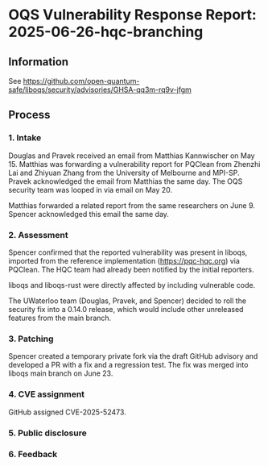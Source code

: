 # OQS Vulnerability Response Report: 2025-06-26-hqc-branching

<!--
Copy this template and rename the file following the format YYYYMMDD-vulnerability-name.md format.
The date should be the date that the report was created.

The intent of these reports is to help streamline the vulnerability response process.
No technical details about the vulnerability need to be provided here; those are contained in the security advisories.

For a completed example, see the report 20241220-hqc-decaps.md in this same directory.
-->

## Information

<!--
Provide links to any associated published GitHub Security Advisories.
If there are none, provide (or link to) information about the reported vulnerability.
-->

See https://github.com/open-quantum-safe/liboqs/security/advisories/GHSA-qq3m-rq9v-jfgm

## Process

### 1. Intake

<!--
Briefly summarize how the vulnerability report was received.
Be sure to include the following information:
- intake method (e.g., security@openquantumsafe.org, GitHub security report, internal meeting)
- date of report
- initial response time
- initial responder
-->

Douglas and Pravek received an email from Matthias Kannwischer on May 15.
Matthias was forwarding a vulnerability report for PQClean from Zhenzhi Lai and Zhiyuan Zhang from the University of Melbourne and MPI-SP.
Pravek acknowledged the email from Matthias the same day.
The OQS security team was looped in via email on May 20.

Matthias forwarded a related report from the same researchers on June 9.
Spencer acknowledged this email the same day.


### 2. Assessment

<!--
Briefly summarize the assessment process.
Technical details about the vulnerability are not necessary.
Instead, focus on which projects were impacted and 
Be sure to include the following information:
- OQS subprojects affected by the vulnerability
- upstream sources notified
- team members identified and assigned to work on a fix
-->

Spencer confirmed that the reported vulnerability was present in liboqs, imported from the reference implementation (https://pqc-hqc.org) via PQClean.
The HQC team had already been notified by the initial reporters.

liboqs and liboqs-rust were directly affected by including vulnerable code.

The UWaterloo team (Douglas, Pravek, and Spencer) decided to roll the security fix into a 0.14.0 release, which would include other unreleased features from the main branch.

### 3. Patching

<!--
Briefly summarize the patch development process.
Be sure to highlight any friction points.
-->

Spencer created a temporary private fork via the draft GitHub advisory and developed a PR with a fix and a regression test.
The fix was merged into liboqs main branch on June 23.

### 4. CVE assignment

<!--
Was a CVE assigned?
If not, provide rationale.
-->

GitHub assigned CVE-2025-52473.

### 5. Public disclosure

<!--
Provide details about public disclosures (e.g., release notes, emails) other than the GitHub Security Advisories already included in the "Information" section.
-->

### 6. Feedback

<!--
Highlight any friction points in the response process.
Feel free to provide suggestions to improve the process.
Additionally, mention any follow-up work related to the vulnerability.
-->

